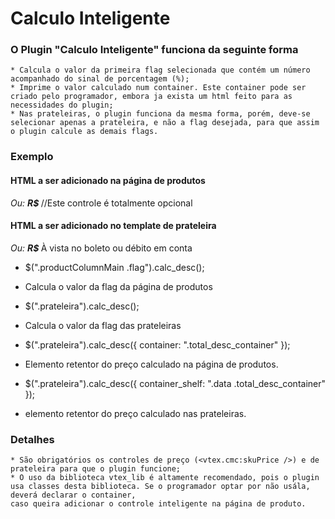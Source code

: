# Calculo Inteligente
### O Plugin "Calculo Inteligente" funciona da seguinte forma
	* Calcula o valor da primeira flag selecionada que contém um número acompanhado do sinal de porcentagem (%);
	* Imprime o valor calculado num container. Este container pode ser criado pelo programador, embora ja exista um html feito para as necessidades do plugin;
	* Nas prateleiras, o plugin funciona da mesma forma, porém, deve-se selecionar apenas a prateleira, e não a flag desejada, para que assim o plugin calcule as demais flags.

### Exemplo


#### HTML a ser adicionado na página de produtos

<div class="desc">
	<em class="valor-desc"><span>Ou:</span> <strong class="descPrice">R$  <span class="total_desc_container"></span></strong></em>
	<span class="dscrptn_desc"><vtex:contentPlaceHolder id="descricao_desconto" /></span> //Este controle é totalmente opcional
</div>

#### HTML a ser adicionado no template de prateleira
<div class="desc">				
	<em class="valor_desc"><span>Ou:</span> <strong class="descPrice">R$  <span class="total_desc_container"></span></strong></em>
	<span class="dscrptn_desc">À vista no boleto ou débito em conta</span>
</div>

* $(".productColumnMain .flag").calc_desc();
* Calcula o valor da flag da página de produtos
	
* $(".prateleira").calc_desc();
* Calcula o valor da flag das prateleiras
	
* $(".prateleira").calc_desc({ container: ".total_desc_container" });
* Elemento retentor do preço calculado na página de produtos.

* $(".prateleira").calc_desc({ container_shelf: ".data .total_desc_container" });
* elemento retentor do preço calculado nas prateleiras.

### Detalhes
	* São obrigatórios os controles de preço (<vtex.cmc:skuPrice />) e de prateleira para que o plugin funcione;
	* O uso da biblioteca vtex_lib é altamente recomendado, pois o plugin usa classes desta biblioteca. Se o programador optar por não usála, deverá declarar o container, 
	caso queira adicionar o controle inteligente na página de produto.
